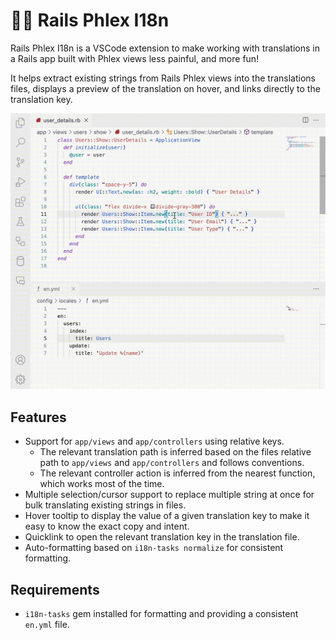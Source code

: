 # 💎🌐 Rails Phlex I18n

Rails Phlex I18n is a VSCode extension to make working with translations in a Rails app built with Phlex views less painful, and more fun!

It helps extract existing strings from Rails Phlex views into the translations files, displays a preview of the translation on hover, and links directly to the translation key.

![demo](/assets/demo.gif)

## Features

- Support for `app/views` and `app/controllers` using relative keys.
  - The relevant translation path is inferred based on the files relative path to `app/views` and `app/controllers` and follows conventions.
  - The relevant controller action is inferred from the nearest function, which works most of the time.
- Multiple selection/cursor support to replace multiple string at once for bulk translating existing strings in files.
- Hover tooltip to display the value of a given translation key to make it easy to know the exact copy and intent.
- Quicklink to open the relevant translation key in the translation file.
- Auto-formatting based on `i18n-tasks normalize` for consistent formatting.

## Requirements

- `i18n-tasks` gem installed for formatting and providing a consistent `en.yml` file.

